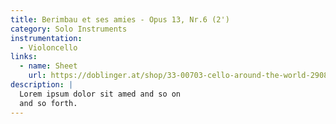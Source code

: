 ```yaml
---
title: Berimbau et ses amies - Opus 13, Nr.6 (2')
category: Solo Instruments
instrumentation:
  - Violoncello
links:
  - name: Sheet
    url: https://doblinger.at/shop/33-00703-cello-around-the-world-290880?search=Tristan+Schulze#attr=144717,144718,144719,144716
description: |
  Lorem ipsum dolor sit amed and so on
  and so forth.
---
```

